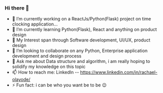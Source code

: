 ### Hi there 👋


- 🔭 I’m currently working on a ReactJs/Python(Flask) project on time clocking application...
- 🌱 I’m currently learning Python(Flask), React and anything on product design
-  :thought_balloon: My Interest span through Software development, UI/UX, product design
- 👯 I’m looking to collaborate on any Python, Enterprise application development and design process
- 💬 Ask me about Data structure and algorithm, i am really hoping to solidify my knowledge on this topic
- 📫 How to reach me: LinkedIn -- <a href="https://www.linkedin.com/in/rachael-olayode/">https://www.linkedin.com/in/rachael-olayode/</a>
- ⚡ Fun fact: i can be who you want be to be :wink:
